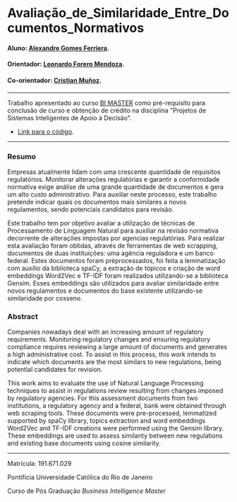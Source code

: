 # Avaliação_de_Similaridade_Entre_Documentos_Normativos

#### Aluno: [Alexandre Gomes Ferriera](https://github.com/alexgf).
#### Orientador: [Leonardo Forero Mendoza](https://github.com/leofome8).
#### Co-orientador: [Cristian Muñoz](https://github.com/crismunoz).

---

Trabalho apresentado ao curso [BI MASTER](https://ica.puc-rio.ai/bi-master) como pré-requisito para conclusão de curso e obtenção de crédito na disciplina "Projetos de Sistemas Inteligentes de Apoio à Decisão".

- [Link para o código](https://github.com/alexgf/document-similarity).

---

### Resumo

Empresas atualmente lidam com uma crescente quantidade de requisitos regulatórios. Monitorar alterações regulatórias e garantir a conformidade normativa exige análise de uma grande quantidade de documentos e gera um alto custo administrativo. Para auxiilar neste processo, este trabalho pretende indicar quais os documentos mais similares a novos regulamentos, sendo potenciais candidatos para revisão.

Este trabalho tem por objetivo avaliar a utilização de técnicas de Processamento de Linguagem Natural para auxiliar na revisão normativa decorrente de alterações impostas por agencias regulatórias. Para realizar esta avaliação foram obtidas, através de ferramentas de web scrapping, documentos de duas instituições: uma agência reguladora e um banco federal. Estes documentos foram préprocessados, foi feita a lemmatização com auxílio da biblioteca spaCy, a extração de tópicos e criação de word embeddings Word2Vec e TF-IDF foram realizados utilizando-se a biblioteca Gensim. Esses embeddings são utilizados para avaliar similaridade entre novos regulamentos e documentos do base existente utilizando-se similaridade por cosseno.

### Abstract 

Companies nowadays deal with an increasing amount of regulatory requirements. Monitoring regulatory changes and ensuring regulatory compliance requires reviewing a large amount of documents and generates a high administrative cost. To assist in this process, this work intends to indicate which documents are the most similars to new regulations, being potential candidates for revision.

This work aims to evaluate the use of Natural Language Processing techniques to assist in regulations review resulting from changes imposed by regulatory agencies. For this assessment documents from two institutions, a regulatory agency and a federal, bank were obtained through web scraping tools. These documents were pre-processed, lemmatized supported by spaCy library, topics extraction and word embeddings Word2Vec and TF-IDF creations were performed using the Gensim library. These embeddings are used to assess similarity between new regulations and existing base documents using cosine similarity.

---

Matrícula: 191.671.029

Pontifícia Universidade Católica do Rio de Janeiro

Curso de Pós Graduação *Business Intelligence Master*

